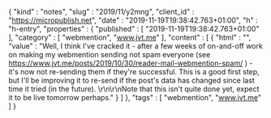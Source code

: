 {
  "kind" : "notes",
  "slug" : "2019/11/y2mng",
  "client_id" : "https://micropublish.net",
  "date" : "2019-11-19T19:38:42.763+01:00",
  "h" : "h-entry",
  "properties" : {
    "published" : [ "2019-11-19T19:38:42.763+01:00" ],
    "category" : [ "webmention", "www.jvt.me" ],
    "content" : [ {
      "html" : "",
      "value" : "Well, I think I've cracked it - after a few weeks of on-and-off work on making my webmention sending not spam everyone (see https://www.jvt.me/posts/2019/10/30/reader-mail-webmention-spam/ ) - it's now not re-sending them if they're successful. This is a good first step, but I'll be improving it to re-send if the post's data has changed since last time it tried (in the future). \r\n\r\nNote that this isn't quite done yet, expect it to be live tomorrow perhaps."
    } ]
  },
  "tags" : [ "webmention", "www.jvt.me" ]
}
